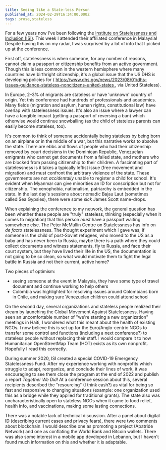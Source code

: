 ```yaml
---
title: Seeing like a State-less Person
published_at: 2024-02-29T16:34:00.000Z
tags: prose,stateless
---
```


For a few years now I've been following the [Institute on Statelessness and Inclusion (ISI)](https://www.institutesi.org/).
This week I attended their affiliated conference in Malaysia! Despite having this on my radar, I was surprised by a lot of info that I picked up at the conference.

First off, statelessness is when someone, for any number of reasons, cannot claim a passport or citizenship benefits from an active government. Though this is less common in the western hemisphere where many countries have birthright citizenship, it's a global issue that the US DHS is developing policies for ( https://www.dhs.gov/news/2023/08/01/dhs-issues-guidance-stateless-noncitizens-united-states , via United Stateless).

In Europe, 2–3% of migrants are stateless or have 'unknown' country of origin. Yet this conference had hundreds of professionals and academics. Many fields (migration and asylum, human rights, constitutional law) have overlap with statelessness issues. It's also an issue where a lawyer can have a tangible impact (getting a passport of reversing a ban) which otherwise would continue snowballing (as the child of stateless parents can easily become stateless, too).

It's common to think of someone accidentally being stateless by being born on an airplane or in the middle of a war, but this narrative works to absolve the state. There are ebbs and flows of people who had their citizenship removed by court decisions in the Dominican Republic, Venezuelan emigrants who cannot get documents from a failed state, and mothers who are blocked from passing citizenship to their children. A fascinating part of statelessness is it takes a typically leftist issue (free movement and migration) and must confront the arbitrary violence of the state. These governments are not *accidentally* unable to register a child for school. It's evident when Myanmar can give minorities an ID for conscription but not for citizenship. The xenophobia, nationalism, patriarchy is embedded in the state. In the last day's sessions about nomadic Bajau Laut (sometimes called Sea Gypsies), there were some *sick* James Scott name-drops.

When explaining the conference to my network, the general question has been whether these people are "truly" stateless,
thinking (especially when it comes to migration) that this person *must* have a passport waiting somewhere else. The Peter McMullin Centre on Statelessness
has info on *de facto* statelessness. The thought experiment which I gave was, if someone is the child of post-Soviet refugees, who moved to the US as a baby and has never been to Russia, maybe there is a path where they
could collect documents and witness statements, fly to Russia, and face their court system, but they have lived their life in the US, the documentation is not going to be so clean,
so what would motivate them to fight the legal battle in Russia and not their current, active home?

Two pieces of optimism:
- seeing someone at the event in Malaysia, they have some type of travel document and continue working to help others
- Colombia was highlighted for resolving issues around Colombians born in Chile, and making sure Venezuelan children could attend school

On the second day, several organizations and stateless people realized their dream by launching the Global Movement Against Statelessness. Having seen an uncomfortable number of "we're starting a new organization" meetings in Haiti, I wondered what this meant about the health of existing NGOs. I now believe this is set up for the Euro/Anglo-centric NGOs to transfer some control and functions (including a next conference?) to stateless people without replacing their staff. I would compare it to how Humanitarian OpenStreetMap Team (HOT) exists as its own nonprofit. Hopefully I read this correctly.

During summer 2020, ISI created a special COVID-19 Emergency Statelessness Fund. After my experience working with nonprofits which struggle to adapt, reorganize, and conclude their lines of work, it was encouraging to see them close the program at the end of 2022 and publish a report *Together We Did!* At a conference session about this, several recipients described the "resourcing" (I think cash?) as vital for being so fast and responsive to changing situations (example: one organization used this as a bridge while they applied for traditional grants). The state also was uncharacteristically open to stateless NGOs when it came to food relief, health info, and vaccinations, making some lasting connections.

There was a notable lack of technical discussion. After a panel about digital ID (describing current cases and privacy fears), there were two comments about blockchain. I would describe one as promoting a project (Apatride Network) and one as conflating the World Bank and Bitcoin wallets. There was also some interest in a mobile app developed in Lebanon, but I haven't found much information on this and whether it is adaptable.

<br/>
<br/>
<br/>
